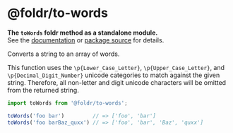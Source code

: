 # @foldr/to-words

**The `toWords` foldr method as a standalone module.**    
See the [documentation](http://foldr.com/0.0.0/to-words) or [package source](https:/github.com/CloudVessel/foldr/blob/master/packages/categories/to-words/src/index.js) for details.

Converts a string to an array of words.

This function uses the `\p{Lower_Case_Letter}`, `\p{Upper_Case_Letter}`, and
`\p{Decimal_Digit_Number}` unicode categories to match against the given string.
Therefore, all non-letter and digit unicode characters will be omitted from the returned string.

```js
import toWords from '@foldr/to-words';

toWords('foo bar')         // => ['foo', 'bar']
toWords('foo barBaz_quxx') // => ['foo', 'bar', 'Baz', 'quxx']
```
